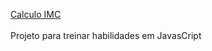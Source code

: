 [Calculo IMC](https://vgd15.github.io/Calculo-IMC/)
<br>
<br>
Projeto para treinar habilidades em JavasCript
